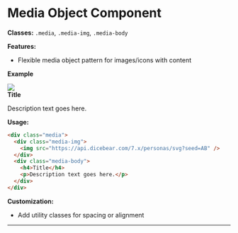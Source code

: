 # Media Object Component

**Classes:** `.media`, `.media-img`, `.media-body`

**Features:**
- Flexible media object pattern for images/icons with content

**Example**

<div class="demo-container">
  <div class="media">
    <div class="media-img">
      <span class="avatar">
        <img src="https://i.pravatar.cc/100?img=2" />
      </span>
    </div>
    <div class="media-body">
      <strong>Title</strong>
      <p>Description text goes here.</p>
    </div>
  </div>
</div>

**Usage:**
```html
<div class="media">
  <div class="media-img">
    <img src="https://api.dicebear.com/7.x/personas/svg?seed=AB" />
  </div>
  <div class="media-body">
    <h4>Title</h4>
    <p>Description text goes here.</p>
  </div>
</div>
```

**Customization:**
- Add utility classes for spacing or alignment

---